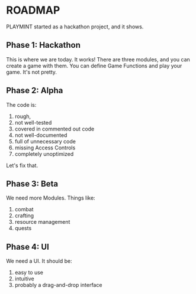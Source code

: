 # ROADMAP

PLAYMINT started as a hackathon project, and it shows.


## Phase 1:  Hackathon

This is where we are today.  It works!  There are three modules, and you can create a game with them.  You can define Game Functions and play your game.  It's not pretty.


## Phase 2: Alpha

The code is:
1.  rough, 
2.  not well-tested
3.  covered in commented out code
4.  not well-documented
5.  full of unnecessary code
6.  missing Access Controls
7.  completely unoptimized

Let's fix that.


## Phase 3: Beta

We need more Modules.  Things like:
1.  combat
2.  crafting
3.  resource management
4.  quests 

## Phase 4: UI

We need a UI.  It should be:
1.  easy to use
2.  intuitive
3.  probably a drag-and-drop interface


